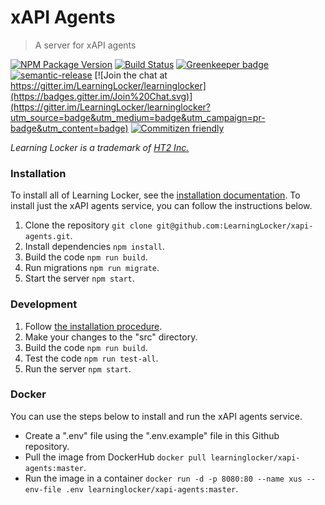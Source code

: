 # xAPI Agents

> A server for xAPI agents

[![NPM Package Version](https://badge.fury.io/js/xapi-agents.svg)](https://www.npmjs.com/package/xapi-agents)
[![Build Status](https://travis-ci.org/LearningLocker/xapi-agents.svg?branch=master)](https://travis-ci.org/LearningLocker/xapi-agents)
[![Greenkeeper badge](https://badges.greenkeeper.io/LearningLocker/xapi-agents.svg)](https://greenkeeper.io/)
[![semantic-release](https://img.shields.io/badge/%20%20%F0%9F%93%A6%F0%9F%9A%80-semantic--release-e10079.svg)](https://github.com/semantic-release/semantic-release)
[![Join the chat at https://gitter.im/LearningLocker/learninglocker](https://badges.gitter.im/Join%20Chat.svg)](https://gitter.im/LearningLocker/learninglocker?utm_source=badge&utm_medium=badge&utm_campaign=pr-badge&utm_content=badge)
[![Commitizen friendly](https://img.shields.io/badge/commitizen-friendly-brightgreen.svg)](http://commitizen.github.io/cz-cli/)

*Learning Locker is a trademark of [HT2 Inc.](http://ht2.co.uk)*

### Installation
To install all of Learning Locker, see the [installation documentation](http://docs.learninglocker.net/guides-installing/). To install just the xAPI agents service, you can follow the instructions below.

1. Clone the repository `git clone git@github.com:LearningLocker/xapi-agents.git`.
1. Install dependencies `npm install`.
1. Build the code `npm run build`.
1. Run migrations `npm run migrate`.
1. Start the server `npm start`.

### Development
1. Follow [the installation procedure](#installation).
1. Make your changes to the "src" directory.
1. Build the code `npm run build`.
1. Test the code `npm run test-all`.
1. Run the server `npm start`.

### Docker
You can use the steps below to install and run the xAPI agents service.

- Create a ".env" file using the ".env.example" file in this Github repository.
- Pull the image from DockerHub `docker pull learninglocker/xapi-agents:master`.
- Run the image in a container `docker run -d -p 8080:80 --name xus --env-file .env learninglocker/xapi-agents:master`.
